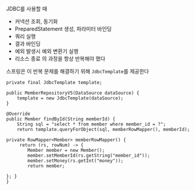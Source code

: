JDBC를 사용할 때
- 커넥션 조회, 동기화
- PreparedStatement 생성, 파라미터 바인딩
- 쿼리 실행
- 결과 바인딩
- 예외 발생시 예외 변환기 실행
- 리소스 종료
의 과정을 항상 반복해야 했다

스프링은 이 반복 문제를 해결하기 위해 `JdbcTemplate`를 제공한다

```
private final JdbcTemplate template;

public MemberRepositoryV5(DataSource dataSource) {
	template = new JdbcTemplate(dataSource);
}

@Override    
public Member findById(String memberId) {	
	String sql = "select * from member where member_id = ?";
	return template.queryForObject(sql, memberRowMapper(), memberId);

private RowMapper<Member> memberRowMapper() {
	 return (rs, rowNum) -> {
		Member member = new Member();
		member.setMemberId(rs.getString("member_id"));
		member.setMoney(rs.getInt("money"));
		return member;

}; }
}
```